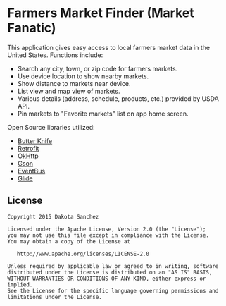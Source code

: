 Farmers Market Finder (Market Fanatic)
=====================

This application gives easy access to local farmers market data in the United States.
Functions include:

- Search any city, town, or zip code for farmers markets.
- Use device location to show nearby markets.
- Show distance to markets near device.
- List view and map view of markets.
- Various details (address, schedule, products, etc.) provided by USDA API.
- Pin markets to "Favorite markets" list on app home screen.

Open Source libraries utilized:

- [Butter Knife](https://github.com/JakeWharton/butterknife)
- [Retrofit](https://github.com/square/retrofit)
- [OkHttp](https://github.com/square/okhttp)
- [Gson](https://github.com/google/gson)
- [EventBus](https://github.com/greenrobot/EventBus)
- [Glide](https://github.com/bumptech/glide)

License
-------

    Copyright 2015 Dakota Sanchez

    Licensed under the Apache License, Version 2.0 (the "License");
    you may not use this file except in compliance with the License.
    You may obtain a copy of the License at

       http://www.apache.org/licenses/LICENSE-2.0

    Unless required by applicable law or agreed to in writing, software
    distributed under the License is distributed on an "AS IS" BASIS,
    WITHOUT WARRANTIES OR CONDITIONS OF ANY KIND, either express or implied.
    See the License for the specific language governing permissions and
    limitations under the License.

